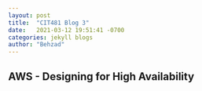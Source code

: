 ```yaml
---
layout: post
title:  "CIT481 Blog 3"
date:   2021-03-12 19:51:41 -0700
categories: jekyll blogs
author: "Behzad"
---
```


## AWS - Designing for High Availability

